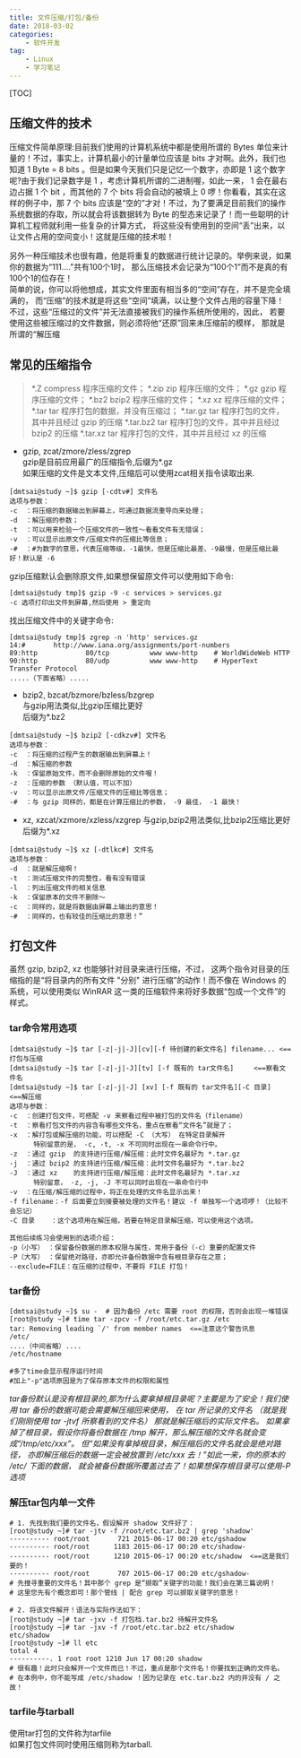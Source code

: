```yaml
---
title: 文件压缩/打包/备份
date: 2018-03-02
categories: 
	- 软件开发
tag: 
	- Linux
	- 学习笔记
---
```

[TOC]
## 压缩文件的技术 
压缩文件简单原理:目前我们使用的计算机系统中都是使用所谓的 Bytes 单位来计量的！不过，事实上，计算机最小的计量单位应该是 bits 才对啊。此外，我们也知道 1 Byte = 8 bits 。但是如果今天我们只是记忆一个数字，亦即是 1 这个数字呢?由于我们记录数字是 1 ，考虑计算机所谓的二进制喔，如此一来， 1 会在最右边占据 1 个 bit ，而其他的 7 个 bits 将会自动的被填上 0 啰！你看看，其实在这样的例子中，那 7 个 bits 应该是“空的”才对！不过，为了要满足目前我们的操作系统数据的存取，所以就会将该数据转为 Byte 的型态来记录了！而一些聪明的计算机工程师就利用一些复杂的计算方式， 将这些没有使用到的空间“丢”出来，以让文件占用的空间变小！这就是压缩的技术啦！ 

<!--more-->
 
另外一种压缩技术也很有趣，他是将重复的数据进行统计记录的。举例来说，如果你的数据为“111....”共有100个1时， 那么压缩技术会记录为“100个1”而不是真的有100个1的位存在！  
简单的说，你可以将他想成，其实文件里面有相当多的“空间”存在，并不是完全填满的， 而“压缩”的技术就是将这些“空间”填满，以让整个文件占用的容量下降！ 不过，这些“压缩过的文件”并无法直接被我们的操作系统所使用的，因此， 若要使用这些被压缩过的文件数据，则必须将他“还原”回来未压缩前的模样， 那就是所谓的“解压缩

## 常见的压缩指令

> *.Z         compress 程序压缩的文件；
*.zip       zip 程序压缩的文件；
*.gz        gzip 程序压缩的文件；
*.bz2       bzip2 程序压缩的文件；
*.xz        xz 程序压缩的文件；
*.tar       tar 程序打包的数据，并没有压缩过；
*.tar.gz    tar 程序打包的文件，其中并且经过 gzip 的压缩
*.tar.bz2   tar 程序打包的文件，其中并且经过 bzip2 的压缩
*.tar.xz    tar 程序打包的文件，其中并且经过 xz 的压缩

- gzip, zcat/zmore/zless/zgrep  
gzip是目前应用最广的压缩指令,后缀为*.gz  
如果压缩的文件是文本文件,压缩后可以使用zcat相关指令读取出来.

```
[dmtsai@study ~]$ gzip [-cdtv#] 文件名
选项与参数：
-c  ：将压缩的数据输出到屏幕上，可通过数据流重导向来处理；
-d  ：解压缩的参数；
-t  ：可以用来检验一个压缩文件的一致性～看看文件有无错误；
-v  ：可以显示出原文件/压缩文件的压缩比等信息；
-#  ：#为数字的意思，代表压缩等级，-1最快，但是压缩比最差、-9最慢，但是压缩比最好！默认是 -6
```

gzip压缩默认会删除原文件,如果想保留原文件可以使用如下命令:

```
[dmtsai@study tmp]$ gzip -9 -c services > services.gz
-c 选项打印出文件到屏幕,然后使用 > 重定向
```

找出压缩文件中的关键字命令:

```
[dmtsai@study tmp]$ zgrep -n 'http' services.gz
14:#       http://www.iana.org/assignments/port-numbers
89:http            80/tcp          www www-http    # WorldWideWeb HTTP
90:http            80/udp          www www-http    # HyperText Transfer Protocol
.....（下面省略）.....
```

- bzip2, bzcat/bzmore/bzless/bzgrep  
与gzip用法类似,比gzip压缩比更好  
后缀为*.bz2

```
[dmtsai@study ~]$ bzip2 [-cdkzv#] 文件名
选项与参数：
-c  ：将压缩的过程产生的数据输出到屏幕上！
-d  ：解压缩的参数
-k  ：保留原始文件，而不会删除原始的文件喔！
-z  ：压缩的参数 （默认值，可以不加）
-v  ：可以显示出原文件/压缩文件的压缩比等信息；
-#  ：与 gzip 同样的，都是在计算压缩比的参数， -9 最佳， -1 最快！
```

- xz, xzcat/xzmore/xzless/xzgrep
与gzip,bzip2用法类似,比bzip2压缩比更好  
后缀为*.xz

```
[dmtsai@study ~]$ xz [-dtlkc#] 文件名
选项与参数：
-d  ：就是解压缩啊！
-t  ：测试压缩文件的完整性，看有没有错误
-l  ：列出压缩文件的相关信息
-k  ：保留原本的文件不删除～
-c  ：同样的，就是将数据由屏幕上输出的意思！
-#  ：同样的，也有较佳的压缩比的意思！”
```

## 打包文件
虽然 gzip, bzip2, xz 也能够针对目录来进行压缩，不过， 这两个指令对目录的压缩指的是“将目录内的所有文件 "分别" 进行压缩”的动作！而不像在 Windows 的系统，可以使用类似 WinRAR 这一类的压缩软件来将好多数据“包成一个文件”的样式。

### tar命令常用选项

```
[dmtsai@study ~]$ tar [-z|-j|-J][cv][-f 待创建的新文件名] filename... <==打包与压缩
[dmtsai@study ~]$ tar [-z|-j|-J][tv] [-f 既有的 tar文件名]     <==察看文件名
[dmtsai@study ~]$ tar [-z|-j|-J] [xv] [-f 既有的 tar文件名][-C 目录]   <==解压缩
选项与参数：
-c  ：创建打包文件，可搭配 -v 来察看过程中被打包的文件名（filename）
-t  ：察看打包文件的内容含有哪些文件名，重点在察看“文件名”就是了；
-x  ：解打包或解压缩的功能，可以搭配 -C （大写） 在特定目录解开
      特别留意的是， -c, -t, -x 不可同时出现在一串命令行中。
-z  ：通过 gzip  的支持进行压缩/解压缩：此时文件名最好为 *.tar.gz
-j  ：通过 bzip2 的支持进行压缩/解压缩：此时文件名最好为 *.tar.bz2
-J  ：通过 xz    的支持进行压缩/解压缩：此时文件名最好为 *.tar.xz
      特别留意， -z, -j, -J 不可以同时出现在一串命令行中
-v  ：在压缩/解压缩的过程中，将正在处理的文件名显示出来！
-f filename：-f 后面要立刻接要被处理的文件名！建议 -f 单独写一个选项啰！（比较不会忘记）
-C 目录    ：这个选项用在解压缩，若要在特定目录解压缩，可以使用这个选项。

其他后续练习会使用到的选项介绍：
-p（小写） ：保留备份数据的原本权限与属性，常用于备份（-c）重要的配置文件
-P（大写） ：保留绝对路径，亦即允许备份数据中含有根目录存在之意；
--exclude=FILE：在压缩的过程中，不要将 FILE 打包！
```

### tar备份

```
[dmtsai@study ~]$ su -  # 因为备份 /etc 需要 root 的权限，否则会出现一堆错误
[root@study ~]# time tar -zpcv -f /root/etc.tar.gz /etc
tar: Removing leading `/' from member names  <==注意这个警告讯息
/etc/
....（中间省略）....
/etc/hostname

#多了time会显示程序运行时间
#加上"-p"选项原因是为了保存原本文件的权限和属性
```

*tar备份默认是没有根目录的,那为什么要拿掉根目录呢？主要是为了安全！我们使用 tar 备份的数据可能会需要解压缩回来使用， 在 tar 所记录的文件名 （就是我们刚刚使用 tar -jtvf 所察看到的文件名） 那就是解压缩后的实际文件名。 如果拿掉了根目录，假设你将备份数据在 /tmp 解开，那么解压缩的文件名就会变成“/tmp/etc/xxx”。 但“如果没有拿掉根目录，解压缩后的文件名就会是绝对路径， 亦即解压缩后的数据一定会被放置到 /etc/xxx 去！”如此一来，你的原本的 /etc/ 下面的数据， 就会被备份数据所覆盖过去了！如果想保存根目录可以使用-P选项*

### 解压tar包内单一文件

```
# 1. 先找到我们要的文件名，假设解开 shadow 文件好了：
[root@study ~]# tar -jtv -f /root/etc.tar.bz2 | grep 'shadow'
---------- root/root       721 2015-06-17 00:20 etc/gshadow
---------- root/root      1183 2015-06-17 00:20 etc/shadow-
---------- root/root      1210 2015-06-17 00:20 etc/shadow  <==这是我们要的！
---------- root/root       707 2015-06-17 00:20 etc/gshadow-
# 先搜寻重要的文件名！其中那个 grep 是“撷取”关键字的功能！我们会在第三篇说明！
# 这里您先有个概念即可！那个管线 | 配合 grep 可以撷取关键字的意思！

# 2. 将该文件解开！语法与实际作法如下：
[root@study ~]# tar -jxv -f 打包档.tar.bz2 待解开文件名
[root@study ~]# tar -jxv -f /root/etc.tar.bz2 etc/shadow
etc/shadow
[root@study ~]# ll etc
total 4
----------. 1 root root 1210 Jun 17 00:20 shadow
# 很有趣！此时只会解开一个文件而已！不过，重点是那个文件名！你要找到正确的文件名。
# 在本例中，你不能写成 /etc/shadow ！因为记录在 etc.tar.bz2 内的并没有 / 之故！
```

### tarfile与tarball  
使用tar打包的文件称为tarfile  
如果打包文件同时使用压缩则称为tarball.


